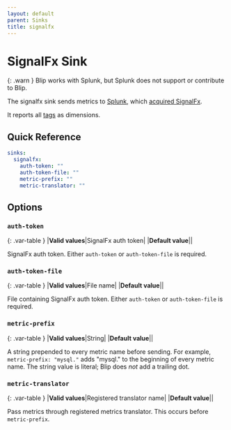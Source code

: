 ```yaml
---
layout: default
parent: Sinks
title: signalfx
---
```


# SignalFx Sink

{: .warn }
Blip works with Splunk, but Splunk does not support or contribute to Blip.

The signalfx sink sends metrics to [Splunk](https://www.splunk.com/), which [acquired SignalFx](https://www.splunk.com/en_us/newsroom/press-releases/2019/splunk-to-acquire-cloud-monitoring-leader-signalfx.html).

It reports all [tags](../config/config-file#tags) as dimensions.

## Quick Reference

```yaml
sinks:
  signalfx:
    auth-token: ""
    auth-token-file: ""
    metric-prefix: ""
    metric-translator: ""
```

## Options

### `auth-token`

{: .var-table }
|**Valid values**|SignalFx auth token|
|**Default value**||

SignalFx auth token.
Either `auth-token` or `auth-token-file` is required.

### `auth-token-file`

{: .var-table }
|**Valid values**|File name|
|**Default value**||

File containing SignalFx auth token.
Either `auth-token` or `auth-token-file` is required.

### `metric-prefix`

{: .var-table }
|**Valid values**|String|
|**Default value**||

A string prepended to every metric name before sending.
For example, `metric-prefix: "mysql."` adds "mysql." to the beginning of every metric name.
The string value is literal; Blip does _not_ add a trailing dot.

### `metric-translator`

{: .var-table }
|**Valid values**|Registered translator name|
|**Default value**||

Pass metrics through registered metrics translator.
This occurs before `metric-prefix`.
